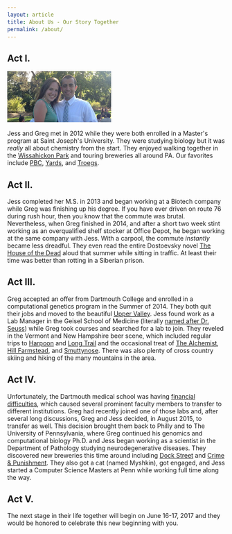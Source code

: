 ```yaml
---
layout: article
title: About Us - Our Story Together
permalink: /about/
---
```


## Act I.

![green_dress](images/green_dress.jpg)

Jess and Greg met in 2012 while they were both
enrolled in a Master's program at Saint Joseph's
University. They were studying biology but it was
_really_ all about chemistry from the start. They
enjoyed walking together in the
[Wissahickon Park](http://www.fow.org) and touring
breweries all around PA. Our favorites include
[PBC](http://www.philadelphiabrewing.com),
[Yards](http://www.yardsbrewing.com), and
[Troegs](http://www.troegs.com). 

## Act II.

Jess completed her M.S. in 2013 and began working
at a Biotech company while Greg was finishing up
his degree. If you have ever driven on route 76
during rush hour, then you know that the commute was
brutal. Nevertheless, when Greg finished in 2014,
and after a short two week stint working as an
overqualified shelf stocker at Office Depot, he
began working at the same company with Jess. With a
carpool, the commute _instantly_ became less
dreadful. They even read the entire Dostoevsky novel
[The House of the Dead](https://en.wikipedia.org/wiki/The_House_of_the_Dead_(novel)) 
aloud that summer while sitting in traffic. At
least their time was better than rotting in a Siberian
prison.

## Act III.

Greg accepted an offer from Dartmouth College and
enrolled in a computational genetics program in
the Summer of 2014. They both quit their jobs and
moved to the beautiful [Upper Valley](http://www.uppervalleynhvt.com).
Jess found work as a Lab Manager in the Geisel School of
Medicine (literally 
[named after Dr. Seuss](https://www.npr.org/sections/health-shots/2012/04/05/150074545/seuss-medical-school-seuss-medical-school))
while Greg took courses and searched for a lab to join.
They reveled in the Vermont and New Hampshire beer scene,
which included regular trips to
[Harpoon](https://www.harpoonbrewery.com/breweries/windsor) and
[Long Trail](http://www.longtrail.com) and the occasional treat of
[The Alchemist](https://www.alchemistbeer.com),
[Hill Farmstead](http://www.hillfarmstead.com), and 
[Smuttynose](https://www.smuttynose.com). There was also
plenty of cross country skiing and hiking of the many
mountains in the area.

## Act IV.

Unfortunately, the Dartmouth medical school was having
[financial difficulties](http://www.dartblog.com/data/2015/09/012240.php),
which caused several prominent faculty members to transfer
to different institutions. Greg had recently joined one of those
labs and, after several long discussions, Greg and Jess
decided, in August 2015, to transfer as well. This decision
brought them back to Philly and to The University of
Pennsylvania, where Greg continued his genomics and
computational biology Ph.D. and Jess began working as
a scientist in the Department of Pathology studying
neurodegenerative diseases.  They discovered new
breweries this time around including
[Dock Street](https://www.dockstreetbeer.com) and
[Crime & Punishment](http://www.crimeandpunishmentbrewingco.com).
They also got a cat (named Myshkin), got
engaged, and Jess started a Computer Science Masters
at Penn while working full time along the way.

## Act V.

The next stage in their life together will begin on
June 16-17, 2017 and they would be honored to celebrate
this new beginning with you.
   
